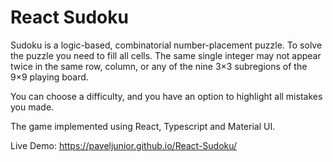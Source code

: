 # React Sudoku

Sudoku is a logic-based, combinatorial number-placement puzzle. To solve the puzzle
you need to fill all cells. The same single integer may not appear twice in the same row, column, or any of the 
nine 3×3 subregions of the 9×9 playing board. 

You can choose a difficulty, and you have an option 
to highlight all mistakes you made.

The game implemented using React, Typescript and Material UI.

Live Demo: https://paveljunior.github.io/React-Sudoku/
